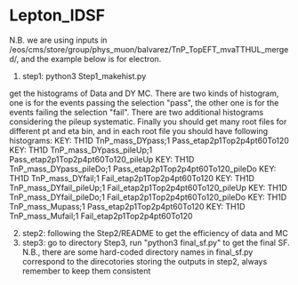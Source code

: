 # Lepton_IDSF

N.B. we are using inputs in /eos/cms/store/group/phys_muon/balvarez/TnP_TopEFT_mvaTTHUL_merged/, and the example below is for electron.

1. step1: python3 Step1_makehist.py 

get the histograms of Data and DY MC. There are two kinds of histogram, one is for the events passing the selection "pass", the other one is for the events failing the selection "fail". There are two additional histograms considering the pileup systematic. Finally you should get many root files for different pt and eta bin, and in each root file you should have following histograms:
  KEY: TH1D	TnP_mass_DYpass;1	Pass_etap2p1Top2p4pt60To120
  KEY: TH1D	TnP_mass_DYpass_pileUp;1	Pass_etap2p1Top2p4pt60To120_pileUp
  KEY: TH1D	TnP_mass_DYpass_pileDo;1	Pass_etap2p1Top2p4pt60To120_pileDo
  KEY: TH1D	TnP_mass_DYfail;1	Fail_etap2p1Top2p4pt60To120
  KEY: TH1D	TnP_mass_DYfail_pileUp;1	Fail_etap2p1Top2p4pt60To120_pileUp
  KEY: TH1D	TnP_mass_DYfail_pileDo;1	Fail_etap2p1Top2p4pt60To120_pileDo
  KEY: TH1D	TnP_mass_Mupass;1	Pass_etap2p1Top2p4pt60To120
  KEY: TH1D	TnP_mass_Mufail;1	Fail_etap2p1Top2p4pt60To120

2. step2: following the Step2/README to get the efficiency of data and MC
3. step3: go to directory Step3, run "python3 final_sf.py" to get the final SF. N.B., there are some hard-coded directory names in final_sf.py correspond to the direcotories storing the outputs in step2, always remember to keep them consistent
